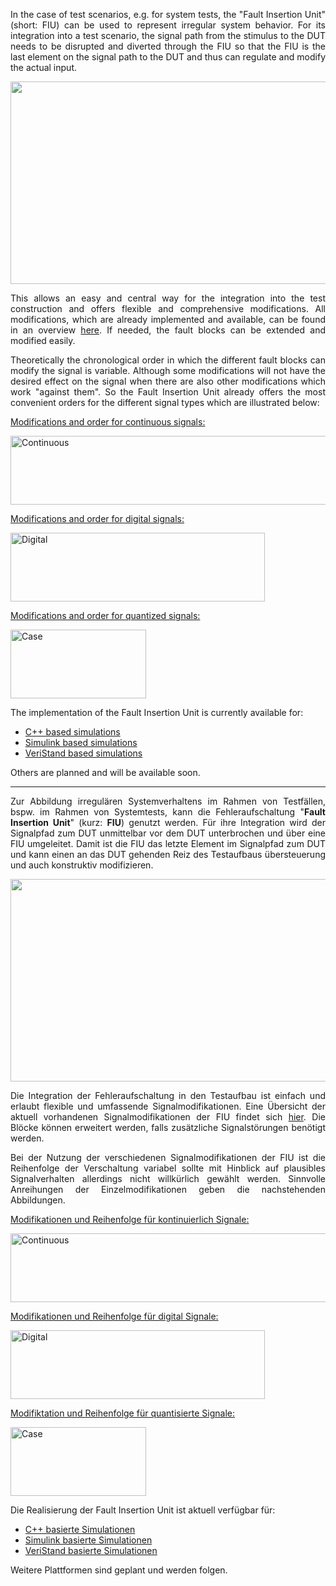 <p style="text-align: justify;">In the case of test scenarios, e.g. for system tests, the "Fault Insertion Unit" (short: FIU) can be used to represent irregular system behavior. For its integration into a test scenario, the signal path from the stimulus to the DUT needs to be disrupted and diverted through the FIU so that the FIU is the last element on the signal path to the DUT and thus can regulate and modify the actual input.</p>
<p style="text-align: justify;"><a href="http://opensource.kuefen.de/wp-content/uploads/2015/10/Schlechttest.png"><img class="alignnone wp-image-241 size-full" src="http://opensource.kuefen.de/wp-content/uploads/2015/10/Schlechttest.png" alt="" width="636" height="324" /></a></p>
<p style="text-align: justify;">This allows an easy and central way for the integration into the test construction and offers flexible and comprehensive modifications. All modifications, which are already implemented and available, can be found in an overview <a href="http://opensource.kuefen.de/systemvalidierung/fehleraufschaltung/fehleraufschaltung/beschreibung-der-fehlerbloecke/">here</a>. If needed, the fault blocks can be extended and modified easily.</p>
<p style="text-align: justify;">Theoretically the chronological order in which the different fault blocks can modify the signal is variable. Although some modifications will not have the desired effect on the signal when there are also other modifications which work "against them". So the Fault Insertion Unit already offers the most convenient orders for the different signal types which are illustrated below:</p>
<p style="text-align: justify;"><span style="text-decoration: underline;">Modifications and order for continuous signals:</span></p>
<p style="text-align: justify;"><a href="http://opensource.kuefen.de/wp-content/uploads/2015/10/Continuous.png"><img class="alignnone wp-image-69" src="http://opensource.kuefen.de/wp-content/uploads/2015/10/Continuous.png" alt="Continuous" width="604" height="110" /></a></p>
<p style="text-align: justify;"><span style="text-decoration: underline;">Modifications and order for digital signals:</span></p>
<p style="text-align: justify;"><a href="http://opensource.kuefen.de/wp-content/uploads/2015/10/Digital.png"><img class="alignnone wp-image-70" src="http://opensource.kuefen.de/wp-content/uploads/2015/10/Digital.png" alt="Digital" width="407" height="110" /></a></p>
<p style="text-align: justify;"><span style="text-decoration: underline;">Modifications and order for quantized signals:</span></p>
<p style="text-align: justify;"><a href="http://opensource.kuefen.de/wp-content/uploads/2015/10/Case.png"><img class="alignnone wp-image-68" src="http://opensource.kuefen.de/wp-content/uploads/2015/10/Case.png" alt="Case" width="217" height="110" /></a></p>
<p style="text-align: justify;">The implementation of the Fault Insertion Unit is currently available for:</p>

<ul style="text-align: justify;">
	<li><a href="http://opensource.kuefen.de/systemvalidierung/fehleraufschaltung/fehleraufschaltungc-code-basiert/">C++ based simulations</a></li>
	<li><a href="http://opensource.kuefen.de/systemvalidierung/fehleraufschaltung/simulink-basiert/">Simulink based simulations</a></li>
	<li><a href="http://opensource.kuefen.de/systemvalidierung/fehleraufschaltung/ni-veristand-basiert/">VeriStand based simulations</a></li>
</ul>
<p style="text-align: justify;">Others are planned and will be available soon.</p>


<hr />
<p style="text-align: justify;">Zur Abbildung irregulären Systemverhaltens im Rahmen von Testfällen, bspw. im Rahmen von Systemtests, kann die Fehleraufschaltung "<strong>Fault Insertion Unit</strong>" (kurz: <strong>FIU</strong>) genutzt werden. Für ihre Integration wird der Signalpfad zum DUT unmittelbar vor dem DUT unterbrochen und über eine FIU umgeleitet. Damit ist die FIU das letzte Element im Signalpfad zum DUT und kann einen an das DUT gehenden Reiz des Testaufbaus übersteuerung und auch konstruktiv modifizieren.</p>
<a href="http://opensource.kuefen.de/wp-content/uploads/2015/10/Schlechttest.png"><img class="alignnone wp-image-241 size-full" src="http://opensource.kuefen.de/wp-content/uploads/2015/10/Schlechttest.png" alt="" width="636" height="324" /></a>
<p style="text-align: justify;">Die Integration der Fehleraufschaltung in den Testaufbau ist einfach und erlaubt flexible und umfassende Signalmodifikationen. Eine Übersicht der aktuell vorhandenen Signalmodifikationen der FIU findet sich <a href="http://opensource.kuefen.de/systemvalidierung/fehleraufschaltung/fehleraufschaltung/beschreibung-der-fehlerbloecke/">hier</a>. Die Blöcke können erweitert werden, falls zusätzliche Signalstörungen benötigt werden.</p>
<p style="text-align: justify;">Bei der Nutzung der verschiedenen Signalmodifikationen der FIU ist die Reihenfolge der Verschaltung variabel sollte mit Hinblick auf plausibles Signalverhalten allerdings nicht willkürlich gewählt werden. Sinnvolle Anreihungen der Einzelmodifikationen geben die nachstehenden Abbildungen.</p>
<p style="text-align: justify;"><span style="text-decoration: underline;">Modifikationen und Reihenfolge für kontinuierlich Signale:</span></p>
<p style="text-align: justify;"><a href="http://opensource.kuefen.de/wp-content/uploads/2015/10/Continuous.png"><img class="alignnone wp-image-69" src="http://opensource.kuefen.de/wp-content/uploads/2015/10/Continuous.png" alt="Continuous" width="604" height="110" /></a></p>
<p style="text-align: justify;"><span style="text-decoration: underline;">Modifikationen und Reihenfolge für digital Signale:</span></p>
<p style="text-align: justify;"><a href="http://opensource.kuefen.de/wp-content/uploads/2015/10/Digital.png"><img class="alignnone wp-image-70" src="http://opensource.kuefen.de/wp-content/uploads/2015/10/Digital.png" alt="Digital" width="407" height="110" /></a></p>
<p style="text-align: justify;"><span style="text-decoration: underline;">Modifiktation und Reihenfolge für quantisierte Signale:</span></p>
<p style="text-align: justify;"><a href="http://opensource.kuefen.de/wp-content/uploads/2015/10/Case.png"><img class="alignnone wp-image-68" src="http://opensource.kuefen.de/wp-content/uploads/2015/10/Case.png" alt="Case" width="217" height="110" /></a></p>
<p style="text-align: justify;">Die Realisierung der Fault Insertion Unit ist aktuell verfügbar für:</p>

<ul style="text-align: justify;">
	<li><a href="http://opensource.kuefen.de/systemvalidierung/fehleraufschaltung/fehleraufschaltungc-code-basiert/">C++ basierte Simulationen</a></li>
	<li><a href="http://opensource.kuefen.de/systemvalidierung/fehleraufschaltung/simulink-basiert/">Simulink basierte Simulationen</a></li>
	<li><a href="http://opensource.kuefen.de/systemvalidierung/fehleraufschaltung/ni-veristand-basiert/">VeriStand basierte Simulationen</a></li>
</ul>
<p style="text-align: justify;">Weitere Plattformen sind geplant und werden folgen.</p>
